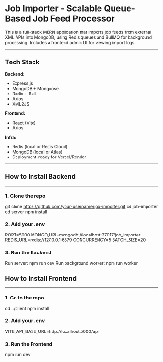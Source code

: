 # Job Importer - Scalable Queue-Based Job Feed Processor

This is a full-stack MERN application that imports job feeds from external XML APIs into MongoDB, using Redis queues and BullMQ for background processing. Includes a frontend admin UI for viewing import logs.

---

## Tech Stack

**Backend:**
- Express.js
- MongoDB + Mongoose
- Redis + Bull
- Axios
- XML2JS

**Frontend:**
- React (Vite)
- Axios

**Infra:**
- Redis (local or Redis Cloud)
- MongoDB (local or Atlas)
- Deployment-ready for Vercel/Render

---

## How to Install Backend

---

### 1. Clone the repo

git clone https://github.com/your-username/job-importer.git
cd job-importer
cd server
npm install

### 2. Add your .env

PORT=5000
MONGO_URI=mongodb://localhost:27017/job_importer
REDIS_URL=redis://127.0.0.1:6379
CONCURRENCY=5
BATCH_SIZE=20

### 3. Run the Backend

Run server:  npm run dev
Run background worker: npm run worker


## How to Install Frontend

---

### 1. Go to the repo

cd ../client
npm install

### 2. Add your .env

VITE_API_BASE_URL=http://localhost:5000/api

### 3. Run the Frontend

npm run dev

